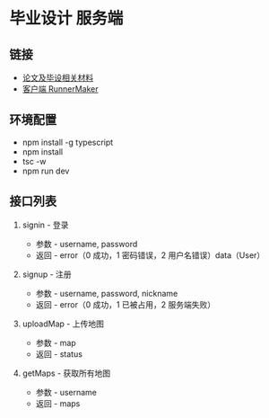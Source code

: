 # 毕业设计 服务端

## 链接
* [论文及毕设相关材料](https://github.com/WhiskyHou/GraduationPaper)
* [客户端 RunnerMaker](https://github.com/WhiskyHou/RunnerMaker)

## 环境配置
* npm install -g typescript
* npm install
* tsc -w
* npm run dev

## 接口列表
1. signin - 登录
    * 参数 - username, password
    * 返回 - error（0 成功，1 密码错误，2 用户名错误）data（User）

2. signup - 注册
    * 参数 - username, password, nickname
    * 返回 - error（0 成功，1 已被占用，2 服务端失败）
3. uploadMap - 上传地图
    * 参数 - map
    * 返回 - status
4. getMaps - 获取所有地图
    * 参数 - username
    * 返回 - maps